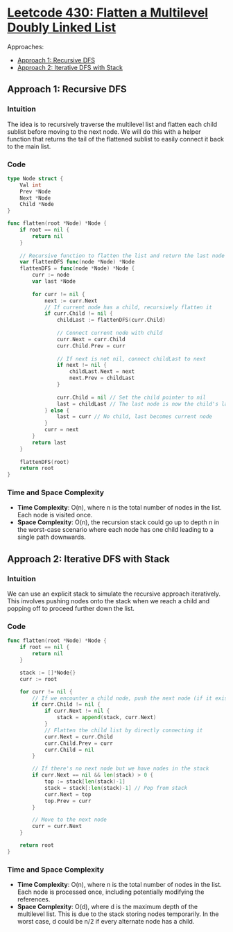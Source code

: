 # [Leetcode 430: Flatten a Multilevel Doubly Linked List](https://leetcode.com/problems/flatten-a-multilevel-doubly-linked-list/)

Approaches:
- [Approach 1: Recursive DFS](#approach-1-recursive-dfs)
- [Approach 2: Iterative DFS with Stack](#approach-2-iterative-dfs-with-stack)

## Approach 1: Recursive DFS

### Intuition
The idea is to recursively traverse the multilevel list and flatten each child sublist before moving to the next node. We will do this with a helper function that returns the tail of the flattened sublist to easily connect it back to the main list.

### Code

```go
type Node struct {
    Val int
    Prev *Node
    Next *Node
    Child *Node
}

func flatten(root *Node) *Node {
    if root == nil {
        return nil
    }
    
    // Recursive function to flatten the list and return the last node
    var flattenDFS func(node *Node) *Node
    flattenDFS = func(node *Node) *Node {
        curr := node
        var last *Node
        
        for curr != nil {
            next := curr.Next
            // If current node has a child, recursively flatten it
            if curr.Child != nil {
                childLast := flattenDFS(curr.Child)
                
                // Connect current node with child
                curr.Next = curr.Child
                curr.Child.Prev = curr
                
                // If next is not nil, connect childLast to next
                if next != nil {
                    childLast.Next = next
                    next.Prev = childLast
                }
                
                curr.Child = nil // Set the child pointer to nil
                last = childLast // The last node is now the child's last node
            } else {
                last = curr // No child, last becomes current node
            }
            curr = next
        }
        return last
    }
    
    flattenDFS(root)
    return root
}
```

### Time and Space Complexity
- **Time Complexity**: O(n), where n is the total number of nodes in the list. Each node is visited once.
- **Space Complexity**: O(n), the recursion stack could go up to depth n in the worst-case scenario where each node has one child leading to a single path downwards.

## Approach 2: Iterative DFS with Stack

### Intuition
We can use an explicit stack to simulate the recursive approach iteratively. This involves pushing nodes onto the stack when we reach a child and popping off to proceed further down the list.

### Code

```go
func flatten(root *Node) *Node {
    if root == nil {
        return nil
    }

    stack := []*Node{}
    curr := root

    for curr != nil {
        // If we encounter a child node, push the next node (if it exists) onto the stack
        if curr.Child != nil {
            if curr.Next != nil {
                stack = append(stack, curr.Next)
            }
            // Flatten the child list by directly connecting it
            curr.Next = curr.Child
            curr.Child.Prev = curr
            curr.Child = nil
        }

        // If there's no next node but we have nodes in the stack
        if curr.Next == nil && len(stack) > 0 {
            top := stack[len(stack)-1]
            stack = stack[:len(stack)-1] // Pop from stack
            curr.Next = top
            top.Prev = curr
        }

        // Move to the next node
        curr = curr.Next
    }

    return root
}
```

### Time and Space Complexity
- **Time Complexity**: O(n), where n is the total number of nodes in the list. Each node is processed once, including potentially modifying the references.
- **Space Complexity**: O(d), where d is the maximum depth of the multilevel list. This is due to the stack storing nodes temporarily. In the worst case, d could be n/2 if every alternate node has a child.

